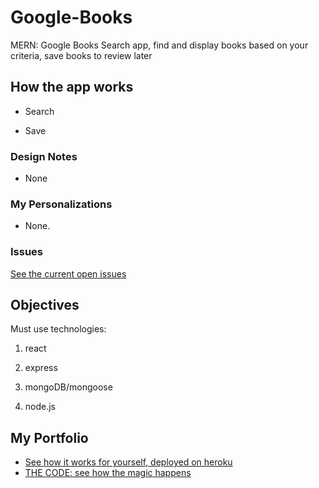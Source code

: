 # Google-Books
MERN: Google Books Search app, find and display books based on your criteria, save books to review later


## How the app works

* Search

<!-- ![home page](index.png) -->

* Save

### Design Notes

* None


### My Personalizations 

* None.

### Issues

[See the current open issues](https://github.com/janjakubowski/Google-Books/issues)

## Objectives

Must use technologies:

1. react

2. express

3. mongoDB/mongoose

4. node.js


## My Portfolio 

* [See how it works for yourself, deployed on heroku]()
* [THE CODE: see how the magic happens](https://github.com/janjakubowski/Google-Books.git)
